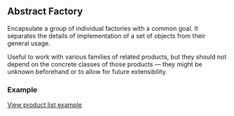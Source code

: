 
## Abstract Factory
Encapsulate a group of individual factories with a common goal. It separates the details of implementation of a set of objects from their general usage.

Useful to work with various families of related products, but they should not depend on the concrete classes of those products — they might be unknown beforehand or to allow for future extensibility.

### Example
[View product list example](./index.html)